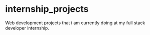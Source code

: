 # internship_projects
Web development projects that i am currently doing at my full stack developer internship.

